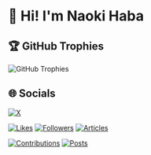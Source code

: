 # 👋 Hi! I'm Naoki Haba

## 🏆 GitHub Trophies

![GitHub Trophies](https://github-profile-trophy.vercel.app/?username=NaokiHaba&theme=radical&no-frame=false&no-bg=false&margin-w=4)


## 🌐 Socials

[![X](https://img.shields.io/badge/X-black.svg?logo=X&logoColor=white)](https://x.com/nao_hina70)

[![Likes](https://badgen.org/img/zenn/naonao70/likes?style=plastic)](https://zenn.dev/naonao70)
[![Followers](https://badgen.org/img/zenn/naonao70/followers?style=plastic)](https://zenn.dev/naonao70)
[![Articles](https://badgen.org/img/zenn/naonao70/articles?style=plastic)](https://zenn.dev/naonao70)

[![Contributions](https://qiita-badge.apiapi.app/s/NaokiHaba/contributions.svg)](http://qiita.com/NaokiHaba)
[![Posts](https://qiita-badge.apiapi.app/s/NaokiHaba/posts.svg)](http://qiita.com/NaokiHaba)

